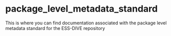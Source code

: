 # package_level_metadata_standard
This is where you can find documentation associated with the package level metadata standard for the ESS-DIVE repository
